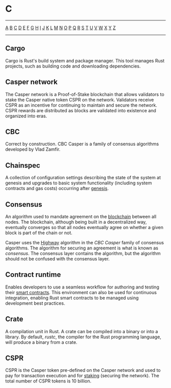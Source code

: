 # C

---

[A](A.md) [B](B.md) [C](C.md) [D](D.md) [E](E.md) [F](F.md) [G](G.md) [H](H.md) [I](I.md) [J](J.md) [K](K.md) [L](L.md) [M](M.md) [N](N.md) [O](O.md) [P](P.md) [Q](Q.md) [R](R.md) [S](S.md) [T](T.md) [U](U.md) [V](V.md) [W](W.md) [X](X.md) [Y](Y.md) [Z](Z.md)

---

## Cargo

Cargo is Rust's build system and package manager. This tool manages Rust projects, such as building code and downloading dependencies.

## Casper network

The Casper network is a Proof-of-Stake blockchain that allows validators to stake the Casper native token CSPR on the network. Validators receive CSPR as an incentive for continuing to maintain and secure the network. CSPR rewards are distributed as blocks are validated into existence and organized into eras.

## CBC

Correct by construction. CBC Casper is a family of consensus algorithms developed by Vlad Zamfir.

## Chainspec

A collection of configuration settings describing the state of the system at genesis and upgrades to basic system functionality (including system contracts and gas costs) occurring after [genesis](G.md#genesis).

## Consensus

An algorithm used to mandate agreement on the [blockchain](B.md#blockchain) between all nodes. The blockchain, although being built in a decentralized way, eventually converges so that all nodes eventually agree on whether a given block is part of the chain or not.

Casper uses the [Highway](https://docs.casperlabs.io/en/latest/theory/highway.md) algorithm in the _CBC Casper_ family of consensus algorithms. The algorithm for securing an agreement is what is known as _consensus_. The consensus layer contains the algorithm, but the algorithm should not be confused with the consensus layer.

## Contract runtime

Enables developers to use a seamless workflow for authoring and testing their [smart contracts](S.md#smart-contract). This environment can also be used for continuous integration, enabling Rust smart contracts to be managed using development best practices.

## Crate

A compilation unit in Rust. A crate can be compiled into a binary or into a library. By default, _rustc_, the compiler for the Rust programming language, will produce a binary from a crate.

## CSPR

CSPR is the Casper token pre-defined on the Casper network and used to pay for transaction execution and for [staking](S.md#staking) (securing the network). The total number of CSPR tokens is 10 billion.

